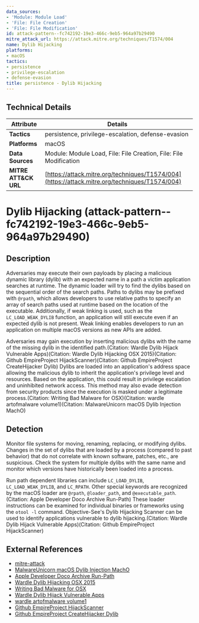 ```yaml
---
data_sources:
- 'Module: Module Load'
- 'File: File Creation'
- 'File: File Modification'
id: attack-pattern--fc742192-19e3-466c-9eb5-964a97b29490
mitre_attack_url: https://attack.mitre.org/techniques/T1574/004
name: Dylib Hijacking
platforms:
- macOS
tactics:
- persistence
- privilege-escalation
- defense-evasion
title: persistence - Dylib Hijacking
---
```


## Technical Details

| Attribute | Details |
|-----------|----------|
| **Tactics** | persistence, privilege-escalation, defense-evasion |
| **Platforms** | macOS |
| **Data Sources** | Module: Module Load, File: File Creation, File: File Modification |
| **MITRE ATT&CK URL** | [https://attack.mitre.org/techniques/T1574/004](https://attack.mitre.org/techniques/T1574/004) |

# Dylib Hijacking (attack-pattern--fc742192-19e3-466c-9eb5-964a97b29490)

## Description
Adversaries may execute their own payloads by placing a malicious dynamic library (dylib) with an expected name in a path a victim application searches at runtime. The dynamic loader will try to find the dylibs based on the sequential order of the search paths. Paths to dylibs may be prefixed with <code>@rpath</code>, which allows developers to use relative paths to specify an array of search paths used at runtime based on the location of the executable.  Additionally, if weak linking is used, such as the <code>LC_LOAD_WEAK_DYLIB</code> function, an application will still execute even if an expected dylib is not present. Weak linking enables developers to run an application on multiple macOS versions as new APIs are added.

Adversaries may gain execution by inserting malicious dylibs with the name of the missing dylib in the identified path.(Citation: Wardle Dylib Hijack Vulnerable Apps)(Citation: Wardle Dylib Hijacking OSX 2015)(Citation: Github EmpireProject HijackScanner)(Citation: Github EmpireProject CreateHijacker Dylib) Dylibs are loaded into an application's address space allowing the malicious dylib to inherit the application's privilege level and resources. Based on the application, this could result in privilege escalation and uninhibited network access. This method may also evade detection from security products since the execution is masked under a legitimate process.(Citation: Writing Bad Malware for OSX)(Citation: wardle artofmalware volume1)(Citation: MalwareUnicorn macOS Dylib Injection MachO)

## Detection
Monitor file systems for moving, renaming, replacing, or modifying dylibs. Changes in the set of dylibs that are loaded by a process (compared to past behavior) that do not correlate with known software, patches, etc., are suspicious. Check the system for multiple dylibs with the same name and monitor which versions have historically been loaded into a process. 

Run path dependent libraries can include <code>LC_LOAD_DYLIB</code>, <code>LC_LOAD_WEAK_DYLIB</code>, and <code>LC_RPATH</code>. Other special keywords are recognized by the macOS loader are <code>@rpath</code>, <code>@loader_path</code>, and <code>@executable_path</code>.(Citation: Apple Developer Doco Archive Run-Path) These loader instructions can be examined for individual binaries or frameworks using the <code>otool -l</code> command. Objective-See's Dylib Hijacking Scanner can be used to identify applications vulnerable to dylib hijacking.(Citation: Wardle Dylib Hijack Vulnerable Apps)(Citation: Github EmpireProject HijackScanner)

## External References
- [mitre-attack](https://attack.mitre.org/techniques/T1574/004)
- [MalwareUnicorn macOS Dylib Injection MachO](https://malwareunicorn.org/workshops/macos_dylib_injection.html#5)
- [Apple Developer Doco Archive Run-Path](https://developer.apple.com/library/archive/documentation/DeveloperTools/Conceptual/DynamicLibraries/100-Articles/RunpathDependentLibraries.html)
- [Wardle Dylib Hijacking OSX 2015](https://www.virusbulletin.com/uploads/pdf/magazine/2015/vb201503-dylib-hijacking.pdf)
- [Writing Bad Malware for OSX](https://www.blackhat.com/docs/us-15/materials/us-15-Wardle-Writing-Bad-A-Malware-For-OS-X.pdf)
- [Wardle Dylib Hijack Vulnerable Apps](https://objective-see.com/blog/blog_0x46.html)
- [wardle artofmalware volume1](https://taomm.org/vol1/pdfs.html)
- [Github EmpireProject HijackScanner](https://github.com/EmpireProject/Empire/blob/master/lib/modules/python/situational_awareness/host/osx/HijackScanner.py)
- [Github EmpireProject CreateHijacker Dylib](https://github.com/EmpireProject/Empire/blob/08cbd274bef78243d7a8ed6443b8364acd1fc48b/lib/modules/python/persistence/osx/CreateHijacker.py)

